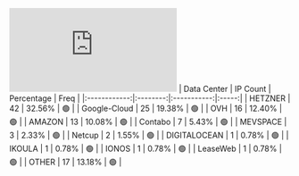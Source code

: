 ![Diagramm](https://github.com/obajay/StateSync-snapshots/blob/main/Projects/Bitcanna/1/README.md)
| Data Center | IP Count | Percentage | Freq |
|:------------:|:--------:|:-----------:|:-----:|
| HETZNER | 42 | 32.56% | 🟢 |
| Google-Cloud | 25 | 19.38% | 🟢 |
| OVH | 16 | 12.40% | 🟢 |
| AMAZON | 13 | 10.08% | 🟢 |
| Contabo | 7 | 5.43% | 🟢 |
| MEVSPACE | 3 | 2.33% | 🟢 |
| Netcup | 2 | 1.55% | 🟢 |
| DIGITALOCEAN | 1 | 0.78% | 🟢 |
| IKOULA | 1 | 0.78% | 🟢 |
| IONOS | 1 | 0.78% | 🟢 |
| LeaseWeb | 1 | 0.78% | 🟢 |
| OTHER | 17 | 13.18% | 🟢 |